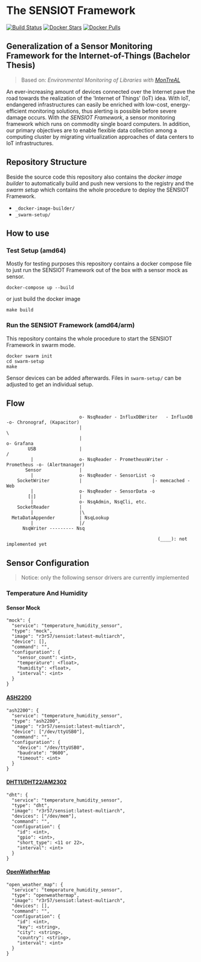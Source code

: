 # __The SENSIOT Framework__

[![Build Status](https://travis-ci.org/r3r57/SENSIOT-Framework.svg?branch=master)](https://travis-ci.org/r3r57/SENSIOT-Framework)
[![Docker Stars](https://img.shields.io/docker/stars/r3r57/sensiot.svg)](https://hub.docker.com/r/r3r57/sensiot/)
[![Docker Pulls](https://img.shields.io/docker/pulls/r3r57/sensiot.svg)](https://hub.docker.com/r/r3r57/sensiot/)

## Generalization of a Sensor Monitoring Framework for the Internet-of-Things (Bachelor Thesis)
> Based on: _Environmental Monitoring of Libraries with [MonTreAL](http://dx.doi.org/10.1007/978-3-319-67008-9_52)_

An ever-increasing amount of devices connected over the Internet pave the road towards the realization of the ‘Internet of Things’ (IoT) idea. With IoT, endangered infrastructures can easily be enriched with low-cost, energy-efficient monitoring solutions, thus alerting is possible before severe damage occurs. With _the SENSIOT Framework_, a sensor monitoring framework which runs on commodity single board computers. In addition, our primary objectives are to enable flexible data collection among a computing cluster by migrating virtualization approaches of data centers to IoT infrastructures.

## Repository Structure
Beside the source code this repository also contains the _docker image builder_ to automatically build and push new versions to the registry and the _swarm setup_ which contains the whole procedure to deploy the SENSIOT Framework.

- `_docker-image-builder/`
- `_swarm-setup/`

## How to use
### Test Setup (amd64)
Mostly for testing purposes this repository contains a docker compose file to just run the SENSIOT Framework out of the box with a sensor mock as sensor.
```
docker-compose up --build
```
or just build the docker image
```
make build
```

### Run the SENSIOT Framework (amd64/arm)
This repository contains the whole procedure to start the SENSIOT Framework in swarm mode.
```
docker swarm init
cd swarm-setup
make
```
Sensor devices can be added afterwards. Files in `swarm-setup/` can be adjusted to get an individual setup.



## Flow

```
                           o- NsqReader - InfluxDBWriter   - InfluxDB   -o- Chronograf, (Kapacitor)
                           |                                              \
                           |                                               o- Grafana
        USB                |                                              /
         |                 o- NsqReader - PrometheusWriter - Prometheus -o- (Alertmanager)
       Sensor              |
         |                 o- NsqReader - SensorList -o
    SocketWriter           |                          |- memcached - Web
         |                 o- NsqReader - SensorData -o
        [|]                |
         |                 o- NsqAdmin, NsqCli, etc.
    SocketReader           |
         |                 |\
  MetaDataAppender         | NsqLookup
         |                 |/
      NsqWriter --------- Nsq

                                                        (____): not implemented yet
```

## Sensor Configuration
> Notice: only the following sensor drivers are currently implemented

### Temperature And Humidity

#### Sensor Mock
    "mock": {
      "service": "temperature_humidity_sensor",
      "type": "mock",
      "image": "r3r57/sensiot:latest-multiarch",
      "device": [],
      "command": "",
      "configuration": {
        "sensor_count": <int>,
        "temperature": <float>,
        "humidity": <float>,
        "interval": <int>
      }
    }

#### [ASH2200](https://www.elv.de/elv-funk-aussensensor-ash-2200-fuer-z-b-usb-wde-1-ipwe-1.html)
    "ash2200": {
      "service": "temperature_humidity_sensor",
      "type": "ash2200",
      "image": "r3r57/sensiot:latest-multiarch",
      "device": ["/dev/ttyUSB0"],
      "command": "",
      "configuration": {
        "device": "/dev/ttyUSB0",
        "baudrate": "9600",
        "timeout": <int>
      }
    }

#### [DHT11/DHT22/AM2302](https://learn.adafruit.com/dht/overview)
    "dht": {
      "service": "temperature_humidity_sensor",
      "type": "dht",
      "image": "r3r57/sensiot:latest-multiarch",
      "devices": ["/dev/mem"],
      "command": "",
      "configuration": {
        "id": <int>,
        "gpio": <int>,
        "short_type": <11 or 22>,
        "interval": <int>
      }
    }

#### [OpenWatherMap](https://openweathermap.org/)
    "open_weather_map": {
      "service": "temperature_humidity_sensor",
      "type": "openweathermap",
      "image": "r3r57/sensiot:latest-multiarch",
      "devices": [],
      "command": "",
      "configuration": {
        "id": <int>,
        "key": <string>,
        "city": <string>,
        "country": <string>,
        "interval": <int>
      }
    }
